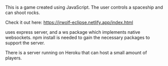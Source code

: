 This is a game created using JavaScript. The user controls a spaceship and can shoot rocks. 

Check it out here: https://jrwolf-eclipse.netlify.app/index.html



uses express server, and a ws package which implements native websockets. 
npm install is needed to gain the necessary packages to support the server. 

There is a server running on Heroku that can host a small amount of players. 
